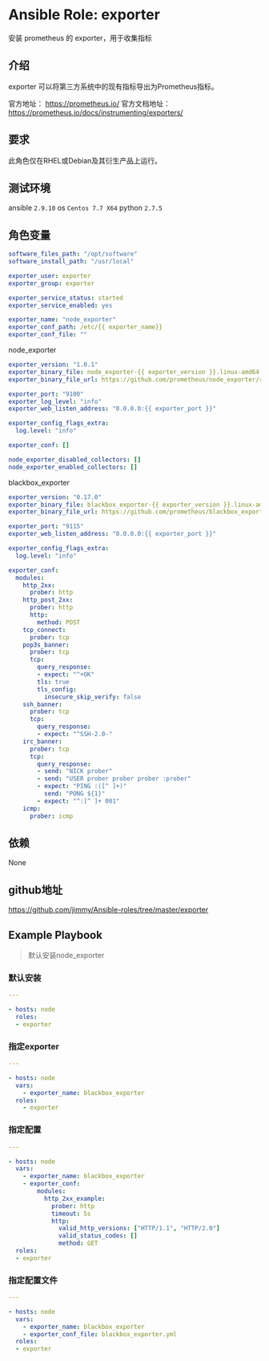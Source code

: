 # Ansible Role: exporter

安装 prometheus 的 exporter，用于收集指标

## 介绍
exporter 可以将第三方系统中的现有指标导出为Prometheus指标。

官方地址： https://prometheus.io/
官方文档地址：https://prometheus.io/docs/instrumenting/exporters/

## 要求

此角色仅在RHEL或Debian及其衍生产品上运行。

## 测试环境

ansible `2.9.10`
os `Centos 7.7 X64`
python `2.7.5`

## 角色变量

```yaml
software_files_path: "/opt/software"
software_install_path: "/usr/local"

exporter_user: exporter
exporter_group: exporter

exporter_service_status: started
exporter_service_enabled: yes

exporter_name: "node_exporter"
exporter_conf_path: /etc/{{ exporter_name}}
exporter_conf_file: ""
```

node_exporter

```yaml
exporter_version: "1.0.1"
exporter_binary_file: node_exporter-{{ exporter_version }}.linux-amd64.tar.gz
exporter_binary_file_url: https://github.com/prometheus/node_exporter/releases/download/v{{ exporter_version }}/{{ exporter_binary_file }}

exporter_port: "9100"
exporter_log_level: "info"
exporter_web_listen_address: "0.0.0.0:{{ exporter_port }}"

exporter_config_flags_extra:
  log.level: "info"

exporter_conf: []

node_exporter_disabled_collectors: []
node_exporter_enabled_collectors: []
```

blackbox_exporter

```yaml
exporter_version: "0.17.0"
exporter_binary_file: blackbox_exporter-{{ exporter_version }}.linux-amd64.tar.gz
exporter_binary_file_url: https://github.com/prometheus/blackbox_exporter/releases/download/v{{ exporter_version }}/{{ exporter_binary_file }}

exporter_port: "9115"
exporter_web_listen_address: "0.0.0.0:{{ exporter_port }}"

exporter_config_flags_extra:
  log.level: "info"

exporter_conf:
  modules:
    http_2xx:
      prober: http
    http_post_2xx:
      prober: http
      http:
        method: POST
    tcp_connect:
      prober: tcp
    pop3s_banner:
      prober: tcp
      tcp:
        query_response:
        - expect: "^+OK"
        tls: true
        tls_config:
          insecure_skip_verify: false
    ssh_banner:
      prober: tcp
      tcp:
        query_response:
        - expect: "^SSH-2.0-"
    irc_banner:
      prober: tcp
      tcp:
        query_response:
        - send: "NICK prober"
        - send: "USER prober prober prober :prober"
        - expect: "PING :([^ ]+)"
          send: "PONG ${1}"
        - expect: "^:[^ ]+ 001"
    icmp:
      prober: icmp

```


## 依赖

None

## github地址
https://github.com/jimmy/Ansible-roles/tree/master/exporter

## Example Playbook

> 默认安装node_exporter

### 默认安装

```yaml
---

- hosts: node
  roles:
  - exporter
```

### 指定exporter


```yaml
---

- hosts: node
  vars:
    - exporter_name: blackbox_exporter
  roles:
    - exporter
```

### 指定配置

```yaml
---

- hosts: node
  vars:
    - exporter_name: blackbox_exporter
    - exporter_conf:
        modules:
          http_2xx_example:
            prober: http
            timeout: 5s
            http:
              valid_http_versions: ["HTTP/1.1", "HTTP/2.0"]
              valid_status_codes: []
              method: GET
  roles:
  - exporter
```

### 指定配置文件

```yaml
---

- hosts: node
  vars:
    - exporter_name: blackbox_exporter
    - exporter_conf_file: blackbox_exporter.yml
  roles:
  - exporter
```
